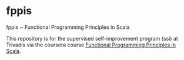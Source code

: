 # fppis
fppis ~ Functional Programming Principles in Scala

This repository is for the supervised self-improvement program (ssi) at Trivadis via the coursera course [Functional Programming Principles in Scala](https://www.coursera.org/course/progfun).

